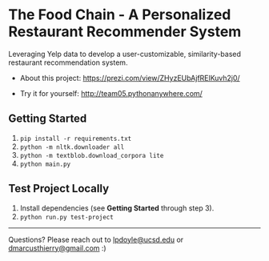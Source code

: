# The Food Chain - A Personalized Restaurant Recommender System

Leveraging Yelp data to develop a user-customizable, similarity-based restaurant recommendation system.

- About this project: https://prezi.com/view/ZHyzEUbAjfRElKuvh2j0/  

- Try it for yourself:  http://team05.pythonanywhere.com/  

## Getting Started 

1.  `pip install -r requirements.txt`
2.  `python -m nltk.downloader all`
3.  `python -m textblob.download_corpora lite`
4.  `python main.py`


## Test Project Locally

1.  Install dependencies (see **Getting Started** through step 3).
2.  `python run.py test-project`

---
Questions? Please reach out to lpdoyle@ucsd.edu or dmarcusthierry@gmail.com :) 
